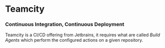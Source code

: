 # Teamcity
### Continuous Integration, Continuous Deployment

Teamcity is a CI/CD offering from Jetbrains, it requires what are called *Build Agents* which perform the configured actions on a given repository.

